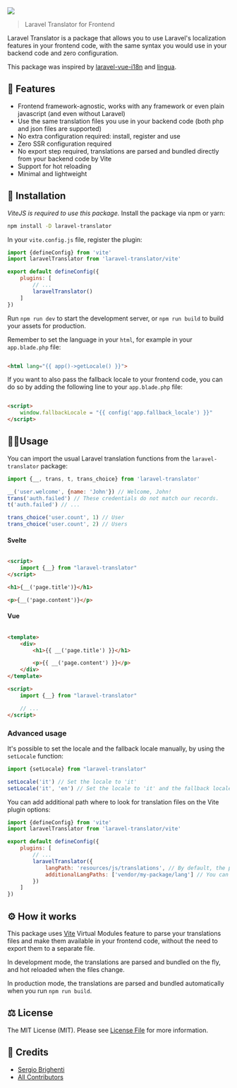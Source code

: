 <img src="https://banners.beyondco.de/Laravel%20Translator.png?theme=dark&packageManager=npm+install&packageName=-D+laravel-translator&pattern=wiggle&style=style_1&description=A+localization+bridge+for+your+frontend.&md=1&showWatermark=0&fontSize=100px&images=translate">

> Laravel Translator for Frontend

Laravel Translator is a package that allows you to use Laravel's localization features in your frontend code, with
the same syntax you would use in your backend code and zero configuration.

This package was inspired by [laravel-vue-i18n](https://github.com/xiCO2k/laravel-vue-i18n)
and [lingua](https://github.com/cyberwolf-studio/lingua).

## 🧩 Features

- Frontend framework-agnostic, works with any framework or even plain javascript (and even without Laravel)
- Use the same translation files you use in your backend code (both php and json files are supported)
- No extra configuration required: install, register and use
- Zero SSR configuration required
- No export step required, translations are parsed and bundled directly from your backend code by Vite
- Support for hot reloading
- Minimal and lightweight

## 🚀 Installation

*ViteJS is required to use this package.*
Install the package via npm or yarn:

```bash
npm install -D laravel-translator
```

In your `vite.config.js` file, register the plugin:

```js
import {defineConfig} from 'vite'
import laravelTranslator from 'laravel-translator/vite'

export default defineConfig({
    plugins: [
        // ...
        laravelTranslator()
    ]
})
```

Run `npm run dev` to start the development server, or `npm run build` to build your assets for production.

Remember to set the language in your `html`, for example in your `app.blade.php` file:

```html

<html lang="{{ app()->getLocale() }}">
```

If you want to also pass the fallback locale to your frontend code, you can do so by adding the following line to your
`app.blade.php` file:

```html

<script>
    window.fallbackLocale = "{{ config('app.fallback_locale') }}"
</script>
```

## 🧑‍💻Usage

You can import the usual Laravel translation functions from the `laravel-translator` package:

```js
import {__, trans, t, trans_choice} from 'laravel-translator'

__('user.welcome', {name: 'John'}) // Welcome, John!
trans('auth.failed') // These credentials do not match our records.
t('auth.failed') // ...

trans_choice('user.count', 1) // User
trans_choice('user.count', 2) // Users
```

#### Svelte

```html

<script>
    import {__} from "laravel-translator"
</script>

<h1>{__('page.title')}</h1>

<p>{__('page.content')}</p>
```

#### Vue

```html

<template>
    <div>
        <h1>{{ __('page.title') }}</h1>

        <p>{{ __('page.content') }}</p>
    </div>
</template>

<script>
    import {__} from "laravel-translator"

    // ...
</script>
```

### Advanced usage

It's possible to set the locale and the fallback locale manually, by using the `setLocale` function:

```js
import {setLocale} from "laravel-translator"

setLocale('it') // Set the locale to 'it'
setLocale('it', 'en') // Set the locale to 'it' and the fallback locale to 'en'
```

You can add additional path where to look for translation files on the Vite plugin options:

```js
import {defineConfig} from 'vite'
import laravelTranslator from 'laravel-translator/vite'

export default defineConfig({
    plugins: [
        // ...
        laravelTranslator({
            langPath: 'resources/js/translations', // By default, the package looks for translations in the 'lang' folder
            additionalLangPaths: ['vendor/my-package/lang'] // You can add additional paths where to look for translations
        })
    ]
})
```

## ⚙️ How it works

This package uses [Vite](https://vitejs.dev/) Virtual Modules feature to parse your translations files and make them
available in your frontend code, without the need to export them to a separate file.

In development mode, the translations are parsed and bundled on the fly, and hot reloaded when the files change.

In production mode, the translations are parsed and bundled automatically when you run `npm run build`.

## ⚖️ License

The MIT License (MIT). Please see [License File](LICENSE) for more information.

## 🏅 Credits

- [Sergio Brighenti](https://github.com/sergix44/)
- [All Contributors](https://github.com/sergix44/laravel-translator-js/contributors)